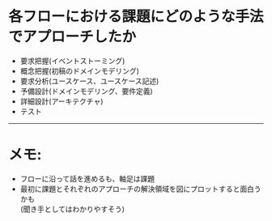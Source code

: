 # 各フローにおける課題にどのような手法でアプローチしたか

- 要求把握(イベントストーミング)
- 概念把握(初稿のドメインモデリング)
- 要求分析(ユースケース、ユースケース記述)
- 予備設計(ドメインモデリング、要件定義)
- 詳細設計(アーキテクチャ)
- テスト

--- 

# メモ:  
- フローに沿って話を進めるも、軸足は課題 
- 最初に課題とそれぞれのアプローチの解決領域を図にプロットすると面白うかも  
(聞き手としてはわかりやすそう)
